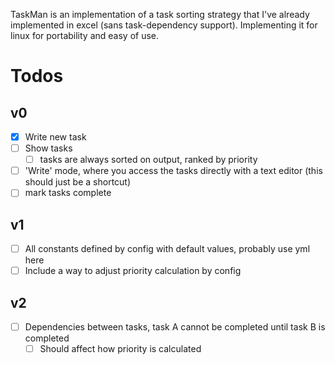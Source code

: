 TaskMan is an implementation of a task sorting strategy that I've already implemented in excel (sans task-dependency support). Implementing it for linux for portability and easy of use.

# Todos
## v0
- [x] Write new task
- [ ] Show tasks
    - [ ] tasks are always sorted on output, ranked by priority
- [ ] 'Write' mode, where you access the tasks directly with a text editor (this should just be a shortcut)
- [ ] mark tasks complete

## v1
- [ ] All constants defined by config with default values, probably use yml here
- [ ] Include a way to adjust priority calculation by config 

## v2
- [ ] Dependencies between tasks, task A cannot be completed until task B is completed
    - [ ] Should affect how priority is calculated
